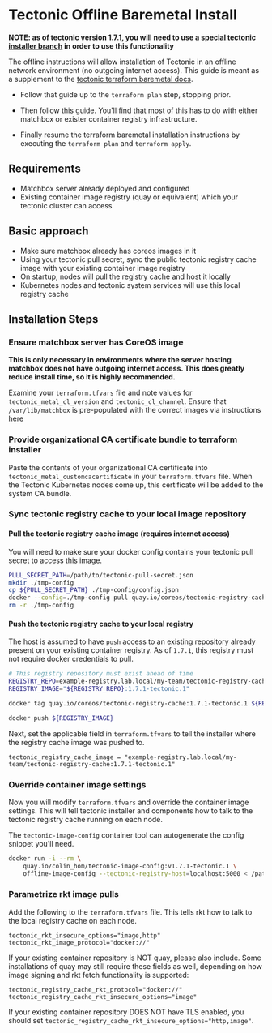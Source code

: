 # Tectonic Offline Baremetal Install

**NOTE: as of tectonic version 1.7.1, you will need to use a [special tectonic installer branch](https://github.com/colhom/tectonic-installer/tree/1.7.1-tectonic.1-offline) in order to use this functionality**

The offline instructions will allow installation of Tectonic in an offline network environment (no outgoing internet access). This guide is meant as a supplement to the [tectonic terraform baremetal docs](https://coreos.com/tectonic/docs/latest/install/bare-metal/metal-terraform.html).

* Follow that guide up to the `terraform plan` step, stopping prior.

* Then follow this guide. You'll find that most of this has to do with either matchbox or exister container registry infrastructure.

* Finally resume the terraform baremetal installation instructions by executing the `terraform plan` and `terraform apply`.

## Requirements

* Matchbox server already deployed and configured
* Existing container image registry (quay or equivalent) which your tectonic cluster can access

## Basic approach
* Make sure matchbox already has coreos images in it
* Using your tectonic pull secret, sync the public tectonic registry cache image with your existing container image registry
* On startup, nodes will pull the registry cache and host it locally
* Kubernetes nodes and tectonic system services will use this local registry cache

## Installation Steps

### Ensure matchbox server has CoreOS image

**This is only necessary in environments where the server hosting matchbox does not have outgoing internet access. This does greatly reduce install time, so it is highly recommended.**

Examine your `terraform.tfvars` file and note values for `tectonic_metal_cl_version` and `tectonic_cl_channel`. Ensure that `/var/lib/matchbox` is pre-populated with the correct images via instructions [here](https://coreos.com/matchbox/docs/latest/deployment.html#download-coreos-optional)

### Provide organizational CA certificate bundle to terraform installer

Paste the contents of your organizational CA certificate into `tectonic_metal_customcacertificate` in your `terraform.tfvars` file. When the Tectonic Kubernetes nodes come up, this certificate will be added to the system CA bundle.

### Sync tectonic registry cache to your local image repository

#### Pull the tectonic registry cache image (requires internet access)

You will need to make sure your docker config contains your tectonic pull secret to access this image.

```sh
PULL_SECRET_PATH=/path/to/tectonic-pull-secret.json
mkdir ./tmp-config
cp ${PULL_SECRET_PATH} ./tmp-config/config.json
docker --config=./tmp-config pull quay.io/coreos/tectonic-registry-cache:1.7.1-tectonic.1
rm -r ./tmp-config
```

#### Push the tectonic registry cache to your local registry

The host is assumed to have `push` access to an existing repository already present on your existing container registry. As of `1.7.1`, this registry must not require docker credentials to pull.

```sh
# This registry repository must exist ahead of time
REGISTRY_REPO=example-registry.lab.local/my-team/tectonic-registry-cache
REGISTRY_IMAGE="${REGISTRY_REPO}:1.7.1-tectonic.1"

docker tag quay.io/coreos/tectonic-registry-cache:1.7.1-tectonic.1 ${REGISTRY_IMAGE}

docker push ${REGISTRY_IMAGE}
```

Next, set the applicable field in `terraform.tfvars` to tell the installer where the registry cache image was pushed to.

```
tectonic_registry_cache_image = "example-registry.lab.local/my-team/tectonic-registry-cache:1.7.1-tectonic.1"
```

### Override container image settings

Now you will modify `terraform.tfvars` and override the container image settings. This will tell tectonic installer and components how to talk to the tectonic registry cache running on each node.

The `tectonic-image-config` container tool can autogenerate the config snippet you'll need.

```sh
docker run -i --rm \
    quay.io/colin_hom/tectonic-image-config:v1.7.1-tectonic.1 \
    offline-image-config --tectonic-registry-host=localhost:5000 < /path/to/tectonic/config.tf

```

### Parametrize rkt image pulls

Add the following to the `terraform.tfvars` file. This tells rkt how to talk to the local registry cache on each node.

```
tectonic_rkt_insecure_options="image,http"
tectonic_rkt_image_protocol="docker://"
```

If your existing container repository is NOT quay, please also include. Some installations of quay may still require these fields as well, depending on how image signing and rkt fetch functionality is supported:

```
tectonic_registry_cache_rkt_protocol="docker://"
tectonic_registry_cache_rkt_insecure_options="image"
```

If your existing container repository DOES NOT have TLS enabled, you should set `tectonic_registry_cache_rkt_insecure_options="http,image"`.
